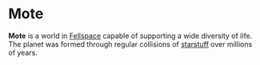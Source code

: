 # Mote

**Mote** is a world in [Fellspace](cosmology/fellspace.md) capable of supporting a wide diversity of life. The planet was formed through regular collisions of [starstuff](../ch-5-mote-treasures/starstuff.md) over millions of years.
